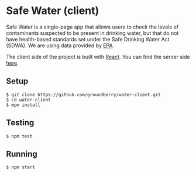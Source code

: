 # Safe Water (client)

Safe Water is a single-page app that allows users to check the levels of contaminants suspected to be present in drinking water, but that do not have health-based standards set under the Safe Drinking Water Act (SDWA). We are using data provided by [EPA](https://www.epa.gov/dwucmr/occurrence-data-unregulated-contaminant-monitoring-rule).

The client side of the project is built with [React](https://facebook.github.io/react/). You can find the server side [here](https://github.com/groundberry/water-server).

## Setup

```
$ git clone https://github.com/groundberry/water-client.git
$ cd water-client
$ mpm install
```

## Testing

```
$ npm test
```

## Running

```
$ npm start
```
